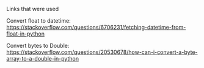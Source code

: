 Links that were used

Convert float to datetime:  
https://stackoverflow.com/questions/6706231/fetching-datetime-from-float-in-python

Convert bytes to Double:  
https://stackoverflow.com/questions/20530678/how-can-i-convert-a-byte-array-to-a-double-in-python